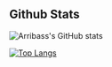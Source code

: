 <!--
**arribass/arribass** is a ✨ _special_ ✨ repository because its `README.md` (this file) appears on your GitHub profile.

Here are some ideas to get you started:

- 🔭 I’m currently working on ...
- 🌱 I’m currently learning ...
- 👯 I’m looking to collaborate on ...
- 🤔 I’m looking for help with ...
- 💬 Ask me about ...
- 📫 How to reach me: ...
- ⚡ Fun fact: ...
- github-readme-stats-arribas.vercel.app
- 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
-->
## Github Stats

![Arribass's GitHub stats](https://github-readme-stats-arribas.vercel.app/api?username=arribass&count_private=true&show_icons=true&hide=contribs,issues&hide_border=true&theme=vue-dark)

[![Top Langs](https://github-readme-stats-arribas.vercel.app/api/top-langs/?username=arribass&layout=compact&hide_border=true&theme=vue-dark)](https://github.com/arribass/github-readme-stats)
